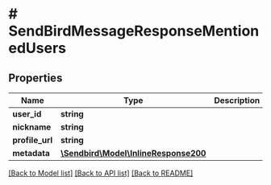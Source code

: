 # # SendBirdMessageResponseMentionedUsers

## Properties

Name | Type | Description | Notes
------------ | ------------- | ------------- | -------------
**user_id** | **string** |  | [optional]
**nickname** | **string** |  | [optional]
**profile_url** | **string** |  | [optional]
**metadata** | [**\Sendbird\Model\InlineResponse200**](InlineResponse200.md) |  | [optional]

[[Back to Model list]](../../README.md#models) [[Back to API list]](../../README.md#endpoints) [[Back to README]](../../README.md)

